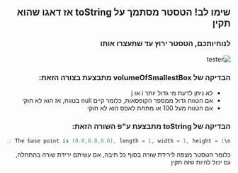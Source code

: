 <div dir="rtl">

## שימו לב! הטסטר מסתמך על toString אז דאגו שהוא תקין

### לנוחיותכם, הטסטר ירוץ עד שתעצרו אותו
![tester](https://i.imgur.com/7nQgEDK.png)

### הבדיקה של volumeOfSmallestBox מתבצעת בצורה הזאת:

<ul>
  <li> לא ניתן לדעת מי גדול יותר i או j </li>
  <li> אם הטווח גדול ממספר הקופסאות, כלומר קיים null בטווח, אז הוא לא חוקי </li>
  <li> אם הטווח מעל 100 או מתחת לאפס הוא לא חוקי </li>
</ul>

### הבדיקה של toString מתבצעת ע"פ השורה הזאת:

<div dir="rtl">

```Java
Box no. 1: The base point is (0.0,0.0,0.0), length = 1, width = 1, height = 1\n
```

</div>

כלומר הטסטר מצפה לירידת שורה בסוף כל תיבה, אם עשיתם ירידת שורה בהתחלה, גם יכול להיות שזה תקין
